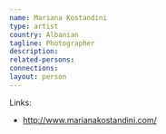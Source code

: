 ```yaml
---
name: Mariana Kostandini
type: artist
country: Albanian
tagline: Photographer
description:
related-persons:
connections:
layout: person
---
```

Links:
* <http://www.marianakostandini.com/>
